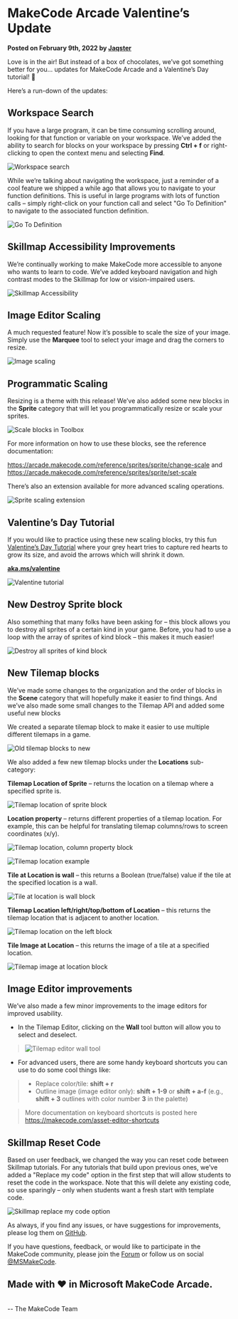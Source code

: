 # MakeCode Arcade Valentine’s Update

**Posted on February 9th, 2022 by [Jaqster](https://github.com/jaqster)**

Love is in the air! But instead of a box of chocolates, we’ve got something better for you... updates for MakeCode Arcade and a Valentine’s Day tutorial! 💖

Here’s a run-down of the updates:

## Workspace Search

If you have a large program, it can be time consuming scrolling around, looking for that function or variable on your workspace. We’ve added the ability to search for blocks on your workspace by pressing **Ctrl + f** or right-clicking to open the context menu and selecting **Find**.

![Workspace search](/static/blog/arcade/valentine-update-2022/workspace-search.gif)

While we’re talking about navigating the workspace, just a reminder of a cool feature we shipped a while ago that allows you to navigate to your function definitions. This is useful in large programs with lots of function calls – simply right-click on your function call and select "Go To Definition" to navigate to the associated function definition.

![Go To Definition](/static/blog/arcade/valentine-update-2022/go-to-definition.gif)

## Skillmap Accessibility Improvements

We’re continually working to make MakeCode more accessible to anyone who wants to learn to code. We’ve added keyboard navigation and high contrast modes to the Skillmap for low or vision-impaired users.

![Skillmap Accessibility](/static/blog/arcade/valentine-update-2022/skillmap-accessibility.gif)

## Image Editor Scaling

A much requested feature! Now it’s possible to scale the size of your image. Simply use the **Marquee** tool to select your image and drag the corners to resize.

![Image scaling](/static/blog/arcade/valentine-update-2022/image-scale.gif)

## Programmatic Scaling

Resizing is a theme with this release! We’ve also added some new blocks in the **Sprite** category that will let you programmatically resize or scale your sprites.

![Scale blocks in Toolbox](/static/blog/arcade/valentine-update-2022/scale-blocks.png)

For more information on how to use these blocks, see the reference documentation:

https://arcade.makecode.com/reference/sprites/sprite/change-scale and<br/>
https://arcade.makecode.com/reference/sprites/sprite/set-scale

There’s also an extension available for more advanced scaling operations.

![Sprite scaling extension](/static/blog/arcade/valentine-update-2022/scaling-extension.png)

## Valentine’s Day Tutorial

If you would like to practice using these new scaling blocks, try this fun [Valentine’s Day Tutorial](https://aka.ms/valentine) where your grey heart tries to capture red hearts to grow its size, and avoid the arrows which will shrink it down.

**[aka.ms/valentine](https://aka.ms/valentine)**

![Valentine tutorial](/static/blog/arcade/valentine-update-2022/valentine-tutorial.gif)

## New Destroy Sprite block

Also something that many folks have been asking for – this block allows you to destroy all sprites of a certain kind in your game. Before, you had to use a loop with the array of sprites of kind block – this makes it much easier!

![Destroy all sprites of kind block](/static/blog/arcade/valentine-update-2022/destroy-all-sprites-kind.png)

## New Tilemap blocks

We’ve made some changes to the organization and the order of blocks in the **Scene** category that will hopefully make it easier to find things. And we’ve also made some small changes to the Tilemap API and added some useful new blocks

We created a separate tilemap block to make it easier to use multiple different tilemaps in a game.

![Old tilemap blocks to new](/static/blog/arcade/valentine-update-2022/old-new-tilemap.png)

We also added a few new tilemap blocks under the **Locations** sub-category:

**Tilemap Location of Sprite** – returns the location on a tilemap where a specified sprite is.

![Tilemap location of sprite block](/static/blog/arcade/valentine-update-2022/tilemap-location-sprite.png)

**Location property** – returns different properties of a tilemap location. For example, this can be helpful for translating tilemap columns/rows to screen coordinates (x/y).

![Tilemap location, column property block](/static/blog/arcade/valentine-update-2022/tilemap-location-column.png)

![Tilemap location example](/static/blog/arcade/valentine-update-2022/tilemap-location-example.png)

**Tile at Location is wall** – this returns a Boolean (true/false) value if the tile at the specified location is a wall.

![Tile at location is wall block](/static/blog/arcade/valentine-update-2022/tile-at-location-is-wall.png)

**Tilemap Location left/right/top/bottom of Location** – this returns the tilemap location that is adjacent to another location.

![Tilemap location on the left block](/static/blog/arcade/valentine-update-2022/tilemap-location-left.png)

**Tile Image at Location** – this returns the image of a tile at a specified location.

![Tilemap image at location block](/static/blog/arcade/valentine-update-2022/tile-image-at-location.png)

## Image Editor improvements

We’ve also made a few minor improvements to the image editors for improved usability.

* In the Tilemap Editor, clicking on the **Wall** tool button will allow you to select and deselect.

>![Tilemap editor wall tool](/static/blog/arcade/valentine-update-2022/wall-tool.gif)

* For advanced users, there are some handy keyboard shortcuts you can use to do some cool things like:
>* Replace color/tile: **shift + r**
>* Outline image (image editor only): **shift + 1-9** or **shift + a-f** (e.g., **shift + 3** outlines with color number **3** in the palette)

>More documentation on keyboard shortcuts is posted here https://makecode.com/asset-editor-shortcuts

## Skillmap Reset Code

Based on user feedback, we changed the way you can reset code between Skillmap tutorials. For any tutorials that build upon previous ones, we’ve added a "Replace my code" option in the first step that will allow students to reset the code in the workspace. Note that this will delete any existing code, so use sparingly – only when students want a fresh start with template code.

![Skillmap replace my code option](/static/blog/arcade/valentine-update-2022/replace-my-code.png)

As always, if you find any issues, or have suggestions for improvements, please log them on [GitHub](https://github.com/microsoft/pxt-arcade/issues).

If you have questions, feedback, or would like to participate in the MakeCode community, please join the [Forum](https://forum.makecode.com) or follow us on social [@MSMakeCode](https://twitter.com/MSMakeCode).

## Made with ❤️ in Microsoft MakeCode Arcade.

<br/>
-- The MakeCode Team
